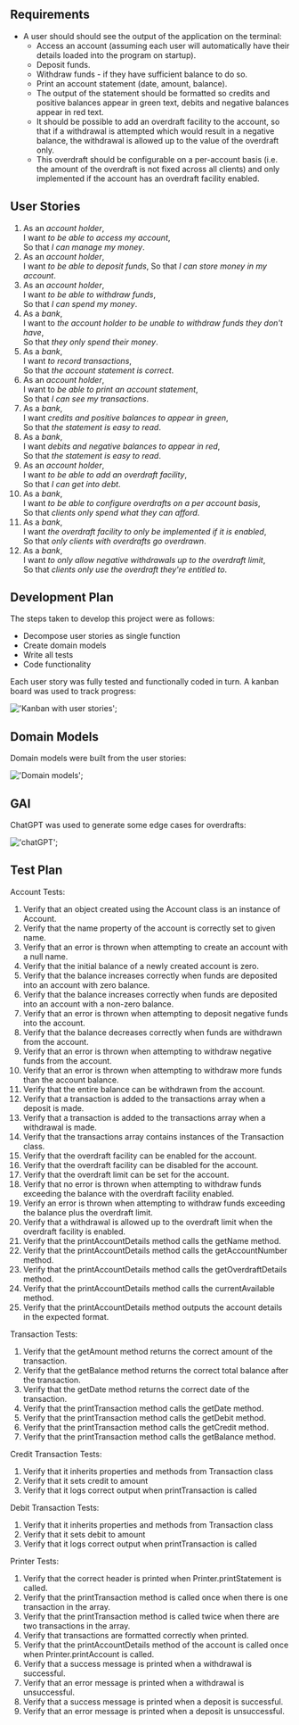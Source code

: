 ## Requirements

- A user should should see the output of the application on the terminal:
  - Access an account (assuming each user will automatically have their details loaded into the program on startup).
  - Deposit funds.
  - Withdraw funds - if they have sufficient balance to do so.
  - Print an account statement (date, amount, balance).
  - The output of the statement should be formatted so credits and positive balances appear in green text, debits and negative balances appear in red text.
  - It should be possible to add an overdraft facility to the account, so that if a withdrawal is attempted which would result in a negative balance, the withdrawal is allowed up to the value of the overdraft only.
  - This overdraft should be configurable on a per-account basis (i.e. the amount of the overdraft is not fixed across all clients) and only implemented if the account has an overdraft facility enabled.
  
## User Stories

1. As an *account holder*,\
   I want *to be able to access my account*,\
   So that *I can manage my money*.
2. As an *account holder*,\
   I want *to be able to deposit funds*\,
   So that *I can store money in my account*.
3. As an *account holder*,\
   I want *to be able to withdraw funds*,\
   So that *I can spend my money*.
4. As a *bank*,\
   I want to *the account holder to be unable to withdraw funds they don't have*,\
   So that *they only spend their money*.
5. As a *bank*,\
   I want *to record transactions*,\
   So that *the account statement is correct*.
6. As an *account holder*,\
   I want to *be able to print an account statement*,\
   So that *I can see my transactions*.
7. As a *bank*,\
   I want *credits and positive balances to appear in green*,\
   So that *the statement is easy to read*.
8. As a *bank*,\
   I want *debits and negative balances to appear in red*,\
   So that *the statement is easy to read*.
9.  As an *account holder*,\
   I want *to be able to add an overdraft facility*,\
   So that *I can get into debt*.
10. As a *bank*,\
   I want *to be able to configure overdrafts on a per account basis*,\
   So that *clients only spend what they can afford*.
11. As a *bank*,\
    I want *the overdraft facility to only be implemented if it is enabled*,\
    So that *only clients with overdrafts go overdrawn*.
12. As a *bank*,\
    I want *to only allow negative withdrawals up to the overdraft limit*,\
    So that *clients only use the overdraft they're entitled to*.

## Development Plan

The steps taken to develop this project were as follows: 

- Decompose user stories as single function
- Create domain models
- Write all tests
- Code functionality

Each user story was fully tested and functionally coded in turn. A kanban board was used to track progress:

!['Kanban with user stories'](img/kanban.jpeg);

## Domain Models

Domain models were built from the user stories:

!['Domain models'](img/domain-models.jpeg);

## GAI

ChatGPT was used to generate some edge cases for overdrafts:

!['chatGPT'](img/chat-gpt.jpeg);

## Test Plan

Account Tests:

1. Verify that an object created using the Account class is an instance of Account.
2. Verify that the name property of the account is correctly set to given name.
3. Verify that an error is thrown when attempting to create an account with a null name.
4. Verify that the initial balance of a newly created account is zero.
5. Verify that the balance increases correctly when funds are deposited into an account with zero balance.
6. Verify that the balance increases correctly when funds are deposited into an account with a non-zero balance.
7. Verify that an error is thrown when attempting to deposit negative funds into the account.
8. Verify that the balance decreases correctly when funds are withdrawn from the account.
9. Verify that an error is thrown when attempting to withdraw negative funds from the account.
10. Verify that an error is thrown when attempting to withdraw more funds than the account balance.
11. Verify that the entire balance can be withdrawn from the account.
12. Verify that a transaction is added to the transactions array when a deposit is made.
13. Verify that a transaction is added to the transactions array when a withdrawal is made.
14. Verify that the transactions array contains instances of the Transaction class.
15. Verify that the overdraft facility can be enabled for the account.
16. Verify that the overdraft facility can be disabled for the account.
17. Verify that the overdraft limit can be set for the account.
18. Verify that no error is thrown when attempting to withdraw funds exceeding the balance with the overdraft facility enabled.
19. Verify an error is thrown when attempting to withdraw funds exceeding the balance plus the overdraft limit.
20. Verify that a withdrawal is allowed up to the overdraft limit when the overdraft facility is enabled.
21. Verify that the printAccountDetails method calls the getName method.
22. Verify that the printAccountDetails method calls the getAccountNumber method.
23. Verify that the printAccountDetails method calls the getOverdraftDetails method.
24. Verify that the printAccountDetails method calls the currentAvailable method.
25. Verify that the printAccountDetails method outputs the account details in the expected format.

Transaction Tests:

1. Verify that the getAmount method returns the correct amount of the transaction.
2. Verify that the getBalance method returns the correct total balance after the transaction.
3. Verify that the getDate method returns the correct date of the transaction.
4. Verify that the printTransaction method calls the getDate method.
5. Verify that the printTransaction method calls the getDebit method.
6. Verify that the printTransaction method calls the getCredit method.
7. Verify that the printTransaction method calls the getBalance method.

Credit Transaction Tests:

1. Verify that it inherits properties and methods from Transaction class
2. Verify that it sets credit to amount
3. Verify that it logs correct output when printTransaction is called

Debit Transaction Tests:

1. Verify that it inherits properties and methods from Transaction class
2. Verify that it sets debit to amount
3. Verify that it logs correct output when printTransaction is called

Printer Tests:

1. Verify that the correct header is printed when Printer.printStatement is called.
2. Verify that the printTransaction method is called once when there is one transaction in the array.
3. Verify that the printTransaction method is called twice when there are two transactions in the array.
4. Verify that transactions are formatted correctly when printed.
5. Verify that the printAccountDetails method of the account is called once when Printer.printAccount is called.
6. Verify that a success message is printed when a withdrawal is successful.
7. Verify that an error message is printed when a withdrawal is unsuccessful.
8. Verify that a success message is printed when a deposit is successful.
9. Verify that an error message is printed when a deposit is unsuccessful.